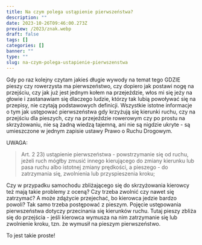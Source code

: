 ```yaml
---
title: Na czym polega ustąpienie pierwszeństwa?
description: ""
date: 2023-10-26T09:46:00.273Z
preview: /2023/znak.webp
draft: false
tags: []
categories: []
banner: ""
type: ""
slug: na-czym-polega-ustapienie-pierwszenstwa
---
```


Gdy po raz kolejny czytam jakieś długie wywody na temat tego GDZIE pieszy czy rowerzysta ma pierwszeństwo, czy dopiero jak postawi nogę na przejściu, czy jak już jest jednym kołem na przejeździe, włos mi się jeży na głowie i zastanawiam się dlaczego ludzie, którzy tak lubią powoływać się na przepisy, nie czytają podstawowych definicji.
Wszystkie istotne informacje o tym jak ustępować pierwszeństwa gdy krzyżują się kierunki ruchu, czy na przejściu dla pieszych, czy na przejeździe rowerowym czy po prostu na skrzyżowaniu, nie są żadną wiedzą tajemną, ani nie są nigdzie ukryte - są umieszczone w jednym zapisie ustawy Prawo o Ruchu Drogowym.

UWAGA:
> Art. 2
> 23) ustąpienie pierwszeństwa - powstrzymanie się od ruchu, jeżeli ruch mógłby zmusić innego kierującego do zmiany kierunku lub pasa ruchu albo istotnej zmiany prędkości, a pieszego - do zatrzymania się, zwolnienia lub przyspieszenia kroku;

Czy w przypadku samochodu zbliżającego się do skrzyżowania kierowcy też mają takie problemy z oceną? Czy trzeba zwolnić czy nawet się zatrzymać? A może zdążycie przejechać, bo kierowca jedzie bardzo powoli? Tak samo trzeba postępować z pieszym. Pojęcie ustępowania pierwszeństwa dotyczy przecinania się kierunków ruchu. Tutaj pieszy zbliża się do przejścia - jeśli kierowca wymusza na nim zatrzymanie się lub zwolnienie kroku, tzn. że wymusił na pieszym pierwszeństwo.

To jest takie proste!
